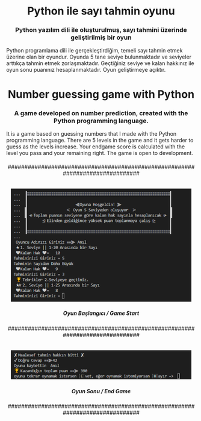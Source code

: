 
<h1 align="center"> Python ile sayı tahmin oyunu </h1>

<h3 align="center"> Python yazılım dili ile oluşturulmuş, sayı tahmini üzerinde geliştirilmiş bir oyun </h3>

Python programlama dili ile gerçekleştirdiğim, temeli sayı tahmin etmek üzerine olan bir oyundur. Oyunda 5 tane seviye bulunmaktadır ve seviyeler arttıkça tahmin etmek zorlaşmaktadır. Geçtiğiniz seviye ve kalan hakkınız ile oyun sonu puanınız hesaplanmaktadır. Oyun geliştirmeye açıktır.


<h1 align="center"> Number guessing game with Python </h1>

<h3 align="center"> A game developed on number prediction, created with the Python programming language. </h3>

It is a game based on guessing numbers that I made with the Python programming language. There are 5 levels in the game and it gets harder to guess as the levels increase. Your endgame score is calculated with the level you pass and your remaining right. The game is open to development.

<h6 align="center"> ############################################################################### </h6>
<div align="center"> <img width="480" src="https://raw.githubusercontent.com/anilhacioglu/Python-ile-Sayi-Tahmin-Oyunu/main/1.png"> </div>
<h5 align="center"> Oyun Başlangıcı / Game Start </h5>
<h6 align="center"> ############################################################################### </h6>
<div align="center"> <img width="480" src="https://raw.githubusercontent.com/anilhacioglu/Python-ile-Sayi-Tahmin-Oyunu/main/2.png"> </div>
<h5 align="center"> Oyun Sonu / End Game </h5>
<h6 align="center"> ############################################################################### </h6>
